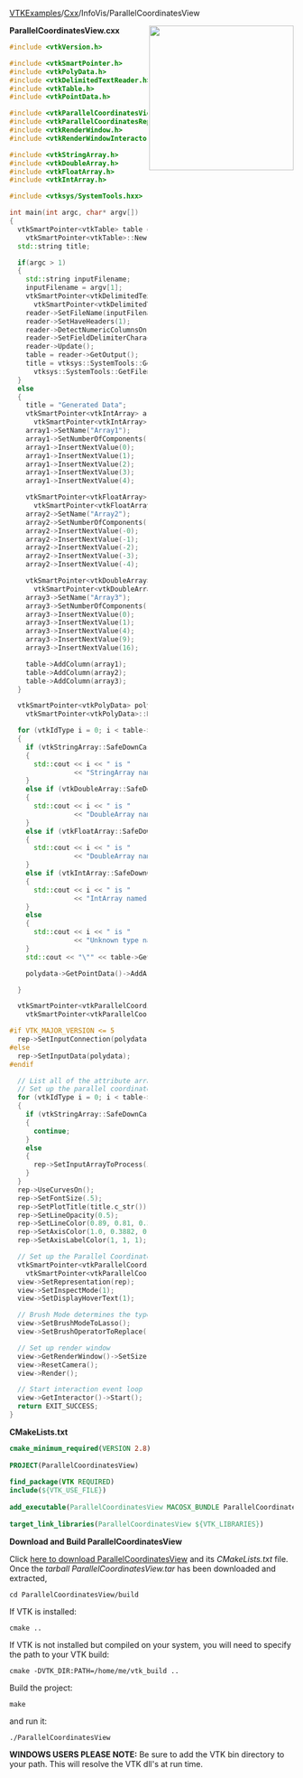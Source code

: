 [VTKExamples](Home)/[Cxx](Cxx)/InfoVis/ParallelCoordinatesView

<img align="right" src="https://github.com/lorensen/VTKExamples/raw/master/Testing/Baseline/InfoVis/TestParallelCoordinatesView.png" width="256" />

**ParallelCoordinatesView.cxx**
```c++
#include <vtkVersion.h>

#include <vtkSmartPointer.h>
#include <vtkPolyData.h>
#include <vtkDelimitedTextReader.h>
#include <vtkTable.h>
#include <vtkPointData.h>

#include <vtkParallelCoordinatesView.h>
#include <vtkParallelCoordinatesRepresentation.h>
#include <vtkRenderWindow.h>
#include <vtkRenderWindowInteractor.h>

#include <vtkStringArray.h>
#include <vtkDoubleArray.h>
#include <vtkFloatArray.h>
#include <vtkIntArray.h>

#include <vtksys/SystemTools.hxx>

int main(int argc, char* argv[])
{
  vtkSmartPointer<vtkTable> table =
    vtkSmartPointer<vtkTable>::New();
  std::string title;

  if(argc > 1)
  {
    std::string inputFilename;
    inputFilename = argv[1];
    vtkSmartPointer<vtkDelimitedTextReader> reader =
      vtkSmartPointer<vtkDelimitedTextReader>::New();
    reader->SetFileName(inputFilename.c_str());
    reader->SetHaveHeaders(1);
    reader->DetectNumericColumnsOn();
    reader->SetFieldDelimiterCharacters(",");
    reader->Update();
    table = reader->GetOutput();
    title = vtksys::SystemTools::GetFilenameWithoutExtension(
      vtksys::SystemTools::GetFilenameName(inputFilename));
  }
  else
  {
    title = "Generated Data";
    vtkSmartPointer<vtkIntArray> array1 =
      vtkSmartPointer<vtkIntArray>::New();
    array1->SetName("Array1");
    array1->SetNumberOfComponents(1);
    array1->InsertNextValue(0);
    array1->InsertNextValue(1);
    array1->InsertNextValue(2);
    array1->InsertNextValue(3);
    array1->InsertNextValue(4);

    vtkSmartPointer<vtkFloatArray> array2 =
      vtkSmartPointer<vtkFloatArray>::New();
    array2->SetName("Array2");
    array2->SetNumberOfComponents(1);
    array2->InsertNextValue(-0);
    array2->InsertNextValue(-1);
    array2->InsertNextValue(-2);
    array2->InsertNextValue(-3);
    array2->InsertNextValue(-4);

    vtkSmartPointer<vtkDoubleArray> array3 =
      vtkSmartPointer<vtkDoubleArray>::New();
    array3->SetName("Array3");
    array3->SetNumberOfComponents(1);
    array3->InsertNextValue(0);
    array3->InsertNextValue(1);
    array3->InsertNextValue(4);
    array3->InsertNextValue(9);
    array3->InsertNextValue(16);

    table->AddColumn(array1);
    table->AddColumn(array2);
    table->AddColumn(array3);
  }

  vtkSmartPointer<vtkPolyData> polydata =
    vtkSmartPointer<vtkPolyData>::New();

  for (vtkIdType i = 0; i < table->GetNumberOfColumns(); ++i)
  {
    if (vtkStringArray::SafeDownCast(table->GetColumn(i)))
    {
      std::cout << i << " is "
                << "StringArray named ";
    }
    else if (vtkDoubleArray::SafeDownCast(table->GetColumn(i)))
    {
      std::cout << i << " is "
                << "DoubleArray named ";
    }
    else if (vtkFloatArray::SafeDownCast(table->GetColumn(i)))
    {
      std::cout << i << " is "
                << "DoubleArray named ";
    }
    else if (vtkIntArray::SafeDownCast(table->GetColumn(i)))
    {
      std::cout << i << " is "
                << "IntArray named ";
    }
    else
    {
      std::cout << i << " is "
                << "Unknown type named ";
    }
    std::cout << "\"" << table->GetColumn(i)->GetName() << "\"" << std::endl;

    polydata->GetPointData()->AddArray(table->GetColumn(i));

  }

  vtkSmartPointer<vtkParallelCoordinatesRepresentation> rep =
    vtkSmartPointer<vtkParallelCoordinatesRepresentation>::New();

#if VTK_MAJOR_VERSION <= 5
  rep->SetInputConnection(polydata->GetProducerPort());
#else
  rep->SetInputData(polydata);
#endif

  // List all of the attribute arrays you want plotted in parallel coordinates
  // Set up the parallel coordinates Representation to be used in the View
  for (vtkIdType i = 0; i < table->GetNumberOfColumns(); ++i)
  {
    if (vtkStringArray::SafeDownCast(table->GetColumn(i)))
    {
      continue;
    }
    else
    {
      rep->SetInputArrayToProcess(i, 0, 0, 0, table->GetColumn(i)->GetName());
    }
  }
  rep->UseCurvesOn();
  rep->SetFontSize(.5);
  rep->SetPlotTitle(title.c_str());
  rep->SetLineOpacity(0.5);
  rep->SetLineColor(0.89, 0.81, 0.3);
  rep->SetAxisColor(1.0, 0.3882, 0.2784);
  rep->SetAxisLabelColor(1, 1, 1);

  // Set up the Parallel Coordinates View and hook in the Representation
  vtkSmartPointer<vtkParallelCoordinatesView> view =
    vtkSmartPointer<vtkParallelCoordinatesView>::New();
  view->SetRepresentation(rep);
  view->SetInspectMode(1);
  view->SetDisplayHoverText(1);

  // Brush Mode determines the type of interaction you perform to select data
  view->SetBrushModeToLasso();
  view->SetBrushOperatorToReplace();

  // Set up render window
  view->GetRenderWindow()->SetSize(600,300);
  view->ResetCamera();
  view->Render();

  // Start interaction event loop
  view->GetInteractor()->Start();
  return EXIT_SUCCESS;
}
```
**CMakeLists.txt**
```cmake
cmake_minimum_required(VERSION 2.8)
 
PROJECT(ParallelCoordinatesView)
 
find_package(VTK REQUIRED)
include(${VTK_USE_FILE})
 
add_executable(ParallelCoordinatesView MACOSX_BUNDLE ParallelCoordinatesView.cxx)
 
target_link_libraries(ParallelCoordinatesView ${VTK_LIBRARIES})
```

**Download and Build ParallelCoordinatesView**

Click [here to download ParallelCoordinatesView](https://github.com/lorensen/VTKWikiExamplesTarballs/raw/master/ParallelCoordinatesView.tar) and its *CMakeLists.txt* file.
Once the *tarball ParallelCoordinatesView.tar* has been downloaded and extracted,
```
cd ParallelCoordinatesView/build 
```
If VTK is installed:
```
cmake ..
```
If VTK is not installed but compiled on your system, you will need to specify the path to your VTK build:
```
cmake -DVTK_DIR:PATH=/home/me/vtk_build ..
```
Build the project:
```
make
```
and run it:
```
./ParallelCoordinatesView
```
**WINDOWS USERS PLEASE NOTE:** Be sure to add the VTK bin directory to your path. This will resolve the VTK dll's at run time.

